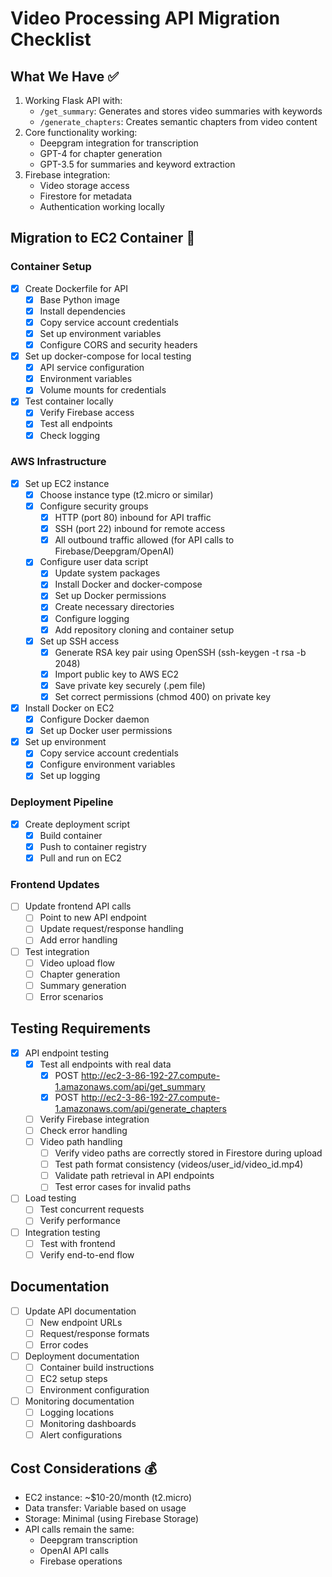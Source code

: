# Video Processing API Migration Checklist

## What We Have ✅
1. Working Flask API with:
   - `/get_summary`: Generates and stores video summaries with keywords
   - `/generate_chapters`: Creates semantic chapters from video content
2. Core functionality working:
   - Deepgram integration for transcription
   - GPT-4 for chapter generation
   - GPT-3.5 for summaries and keyword extraction
3. Firebase integration:
   - Video storage access
   - Firestore for metadata
   - Authentication working locally

## Migration to EC2 Container 🔄

### Container Setup
- [x] Create Dockerfile for API
  - [x] Base Python image
  - [x] Install dependencies
  - [x] Copy service account credentials
  - [x] Set up environment variables
  - [x] Configure CORS and security headers
- [x] Set up docker-compose for local testing
  - [x] API service configuration
  - [x] Environment variables
  - [x] Volume mounts for credentials
- [x] Test container locally
  - [x] Verify Firebase access
  - [x] Test all endpoints
  - [x] Check logging

### AWS Infrastructure
- [x] Set up EC2 instance
  - [x] Choose instance type (t2.micro or similar)
  - [x] Configure security groups
    - [x] HTTP (port 80) inbound for API traffic
    - [x] SSH (port 22) inbound for remote access
    - [x] All outbound traffic allowed (for API calls to Firebase/Deepgram/OpenAI)
  - [x] Configure user data script
    - [x] Update system packages
    - [x] Install Docker and docker-compose
    - [x] Set up Docker permissions
    - [x] Create necessary directories
    - [x] Configure logging
    - [x] Add repository cloning and container setup
  - [x] Set up SSH access
    - [x] Generate RSA key pair using OpenSSH (ssh-keygen -t rsa -b 2048)
    - [x] Import public key to AWS EC2
    - [x] Save private key securely (.pem file)
    - [x] Set correct permissions (chmod 400) on private key
- [x] Install Docker on EC2
  - [x] Configure Docker daemon
  - [x] Set up Docker user permissions
- [x] Set up environment
  - [x] Copy service account credentials
  - [x] Configure environment variables
  - [x] Set up logging

### Deployment Pipeline
- [x] Create deployment script
  - [x] Build container
  - [x] Push to container registry
  - [x] Pull and run on EC2

### Frontend Updates
- [ ] Update frontend API calls
  - [ ] Point to new API endpoint
  - [ ] Update request/response handling
  - [ ] Add error handling
- [ ] Test integration
  - [ ] Video upload flow
  - [ ] Chapter generation
  - [ ] Summary generation
  - [ ] Error scenarios

## Testing Requirements
- [x] API endpoint testing
  - [x] Test all endpoints with real data
    - [x] POST http://ec2-3-86-192-27.compute-1.amazonaws.com/api/get_summary
    - [x] POST http://ec2-3-86-192-27.compute-1.amazonaws.com/api/generate_chapters
  - [ ] Verify Firebase integration
  - [ ] Check error handling
  - [ ] Video path handling
    - [ ] Verify video paths are correctly stored in Firestore during upload
    - [ ] Test path format consistency (videos/user_id/video_id.mp4)
    - [ ] Validate path retrieval in API endpoints
    - [ ] Test error cases for invalid paths
- [ ] Load testing
  - [ ] Test concurrent requests
  - [ ] Verify performance
- [ ] Integration testing
  - [ ] Test with frontend
  - [ ] Verify end-to-end flow

## Documentation
- [ ] Update API documentation
  - [ ] New endpoint URLs
  - [ ] Request/response formats
  - [ ] Error codes
- [ ] Deployment documentation
  - [ ] Container build instructions
  - [ ] EC2 setup steps
  - [ ] Environment configuration
- [ ] Monitoring documentation
  - [ ] Logging locations
  - [ ] Monitoring dashboards
  - [ ] Alert configurations

## Cost Considerations 💰
- EC2 instance: ~$10-20/month (t2.micro)
- Data transfer: Variable based on usage
- Storage: Minimal (using Firebase Storage)
- API calls remain the same:
  - Deepgram transcription
  - OpenAI API calls
  - Firebase operations 